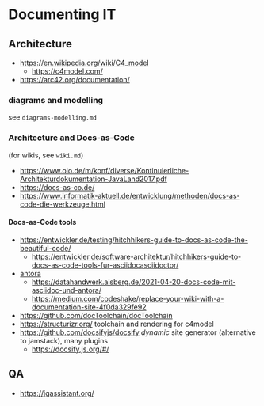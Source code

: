 # Documenting IT

## Architecture

* https://en.wikipedia.org/wiki/C4_model
  + https://c4model.com/
* https://arc42.org/documentation/

### diagrams and modelling

see `diagrams-modelling.md`

### Architecture and Docs-as-Code

(for wikis, see `wiki.md`)

* https://www.oio.de/m/konf/diverse/Kontinuierliche-Architekturdokumentation-JavaLand2017.pdf
* https://docs-as-co.de/
* https://www.informatik-aktuell.de/entwicklung/methoden/docs-as-code-die-werkzeuge.html

#### Docs-as-Code tools

* https://entwickler.de/testing/hitchhikers-guide-to-docs-as-code-the-beautiful-code/
  + https://entwickler.de/software-architektur/hitchhikers-guide-to-docs-as-code-tools-fur-asciidocasciidoctor/
* [antora](https://antora.org/)
  + https://datahandwerk.aisberg.de/2021-04-20-docs-code-mit-asciidoc-und-antora/
  + https://medium.com/codeshake/replace-your-wiki-with-a-documentation-site-4f0da329fe92
* https://github.com/docToolchain/docToolchain
* https://structurizr.org/ toolchain and rendering for c4model
* https://github.com/docsifyjs/docsify _dynamic_ site generator (alternative to jamstack), many plugins
  + https://docsify.js.org/#/

## QA

* https://jqassistant.org/
